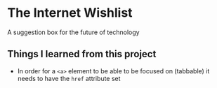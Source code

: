 # The Internet Wishlist
A suggestion box for the future of technology

## Things I learned from this project
- In order for a `<a>` element to be able to be focused on (tabbable) it needs to have the `href` attribute set